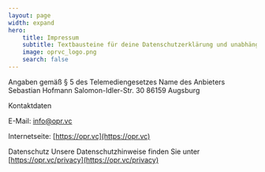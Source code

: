 ```yaml
---
layout: page
width: expand
hero:
    title: Impressum
    subtitle: Textbausteine für deine Datenschutzerklärung und unabhängige Hintergrundinformationen
    image: oprvc_logo.png
    search: false
---
```


Angaben gemäß § 5 des Telemediengesetzes​
Name des Anbieters
Sebastian Hofmann
Salomon-Idler-Str. 30
86159 Augsburg

Kontaktdaten

E-Mail: info@opr.vc

Internetseite: [https://opr.vc](https://opr.vc)

Datenschutz
Unsere Datenschutzhinweise finden Sie unter [https://opr.vc/privacy](https://opr.vc/privacy)